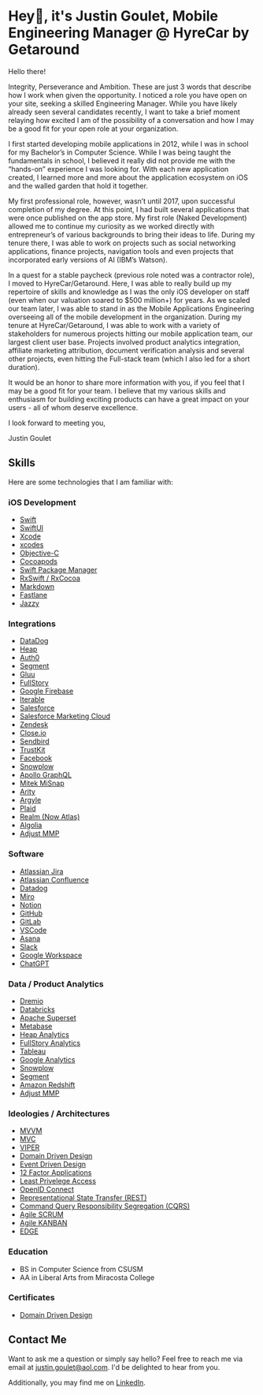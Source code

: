 # Hey👋, it's Justin Goulet, Mobile Engineering Manager @ HyreCar by Getaround

Hello there!

Integrity, Perseverance and Ambition. These are just 3 words that describe how I work
when given the opportunity. I noticed a role you have open on your site, seeking a skilled
Engineering Manager. While you have likely already seen several candidates recently, I
want to take a brief moment relaying how excited I am of the possibility of a conversation
and how I may be a good fit for your open role at your organization.

I first started developing mobile applications in 2012, while I was in school for my
Bachelor’s in Computer Science. While I was being taught the fundamentals in school, I
believed it really did not provide me with the “hands-on” experience I was looking for.
With each new application created, I learned more and more about the application
ecosystem on iOS and the walled garden that hold it together.

My first professional role, however, wasn’t until 2017, upon successful completion of my
degree. At this point, I had built several applications that were once published on the app
store. My first role (Naked Development) allowed me to continue my curiosity as we
worked directly with entrepreneur’s of various backgrounds to bring their ideas to life.
During my tenure there, I was able to work on projects such as social networking
applications, finance projects, navigation tools and even projects that incorporated early
versions of AI (IBM’s Watson).

In a quest for a stable paycheck (previous role noted was a contractor role), I moved to
HyreCar/Getaround. Here, I was able to really build up my repertoire of skills and
knowledge as I was the only iOS developer on staff (even when our valuation soared to
$500 million+) for years. As we scaled our team later, I was able to stand in as the Mobile
Applications Engineering overseeing all of the mobile development in the organization.
During my tenure at HyreCar/Getaround, I was able to work with a variety of stakeholders
for numerous projects hitting our mobile application team, our largest client user base.
Projects involved product analytics integration, affiliate marketing attribution, document
verification analysis and several other projects, even hitting the Full-stack team (which I
also led for a short duration).

It would be an honor to share more information with you, if you feel that I may be a good
fit for your team. I believe that my various skills and enthusiasm for building exciting
products can have a great impact on your users - all of whom deserve excellence.


I look forward to meeting you,

Justin Goulet

## Skills

Here are some technologies that I am familiar with:

### iOS Development

- [Swift](https://www.swift.org)
- [SwiftUI](https://developer.apple.com/xcode/swiftui/)
- [Xcode](https://developer.apple.com/xcode/)
- [xcodes](https://www.xcodes.app)
- [Objective-C](https://developer.apple.com/library/archive/documentation/Cocoa/Conceptual/ProgrammingWithObjectiveC/Introduction/Introduction.html)
- [Cocoapods](https://cocoapods.org)
- [Swift Package Manager](https://www.swift.org/documentation/package-manager/)
- [RxSwift / RxCocoa](https://github.com/ReactiveX/RxSwift)
- [Markdown](https://daringfireball.net/projects/markdown/)
- [Fastlane](https://fastlane.tools)
- [Jazzy](https://github.com/realm/jazzy)

### Integrations

- [DataDog](https://www.datadoghq.com)
- [Heap](https://www.heap.io)
- [Auth0](https://auth0.com)
- [Segment](https://segment.com)
- [Gluu](https://gluu.org)
- [FullStory](https://www.fullstory.com)
- [Google Firebase](https://firebase.google.com)
- [Iterable](https://iterable.com)
- [Salesforce](https://www.salesforce.com)
- [Salesforce Marketing Cloud](https://www.salesforce.com/cx/)
- [Zendesk](https://www.zendesk.com)
- [Close.io](https://www.close.com)
- [Sendbird](https://sendbird.com)
- [TrustKit](https://datatheorem.github.io/TrustKit/documentation/index.html)
- [Facebook](https://developers.facebook.com)
- [Snowplow](https://snowplow.io)
- [Apollo GraphQL](https://www.apollographql.com)
- [Mitek MiSnap](https://www.miteksystems.com/mobile-capture)
- [Arity](https://arity.com)
- [Argyle](https://argyle.com)
- [Plaid](https://plaid.com)
- [Realm (Now Atlas)](https://www.mongodb.com/docs/atlas/device-sdks/)
- [Algolia](https://www.algolia.com)
- [Adjust MMP](https://www.adjust.com)

### Software

- [Atlassian Jira](https://jira.atlassian.com)
- [Atlassian Confluence](https://www.atlassian.com/software/confluence)
- [Datadog](https://www.datadoghq.com)
- [Miro](https://miro.com)
- [Notion](https://www.notion.com)
- [GitHub](https://github.com)
- [GitLab](https://about.gitlab.com)
- [VSCode](https://code.visualstudio.com)
- [Asana](https://asana.com)
- [Slack](https://slack.com)
- [Google Workspace](https://workspace.google.com)
- [ChatGPT](https://chatgpt.com)

### Data / Product Analytics

- [Dremio](https://www.dremio.com)
- [Databricks](https://www.databricks.com)
- [Apache Superset](https://superset.apache.org)
- [Metabase](https://www.metabase.com)
- [Heap Analytics](https://www.heap.io)
- [FullStory Analytics](https://www.fullstory.com)
- [Tableau](https://www.tableau.com)
- [Google Analytics](https://marketingplatform.google.com/about/analytics/)
- [Snowplow](https://snowplow.io)
- [Segment](https://segment.com)
- [Amazon Redshift](https://aws.amazon.com/redshift/)
- [Adjust MMP](https://www.adjust.com)

### Ideologies / Architectures

- [MVVM](https://en.wikipedia.org/wiki/Model–view–viewmodel)
- [MVC](https://developer.apple.com/library/archive/documentation/General/Conceptual/CocoaEncyclopedia/Model-View-Controller/Model-View-Controller.html)
- [VIPER](https://medium.com/@pinarkocak/understanding-viper-pattern-619fa9a0b1f1)
- [Domain Driven Design](https://domaindrivendesign.org)
- [Event Driven Design](https://en.wikipedia.org/wiki/Event-driven_programming)
- [12 Factor Applications](https://12factor.net)
- [Least Privelege Access](https://www.crowdstrike.com/en-us/cybersecurity-101/identity-protection/principle-of-least-privilege-polp/)
- [OpenID Connect](https://openid.net/specs/openid-connect-core-1_0.html#Introduction)
- [Representational State Transfer (REST)](https://en.wikipedia.org/wiki/REST)
- [Command Query Responsibility Segregation (CQRS)](https://en.wikipedia.org/wiki/Command_Query_Responsibility_Segregation)
- [Agile SCRUM](https://www.scrum.org)
- [Agile KANBAN](https://en.wikipedia.org/wiki/Kanban)
- [EDGE](https://www.thoughtworks.com/insights/books/edge)

### Education

- BS in Computer Science from CSUSM
- AA in Liberal Arts from Miracosta College

### Certificates

- [Domain Driven Design](https://www.linkedin.com/learning/software-architecture-domain-driven-design/better-apps-with-domain-driven-design)

## Contact Me

Want to ask me a question or simply say hello? Feel free to reach me via email at [justin.goulet@aol.com](mailto:justin.goulet+portfolio@aol.com). I'd be delighted to hear from you.

Additionally, you may find me on [LinkedIn](https://linkedin.com/in/jstngoulet).
